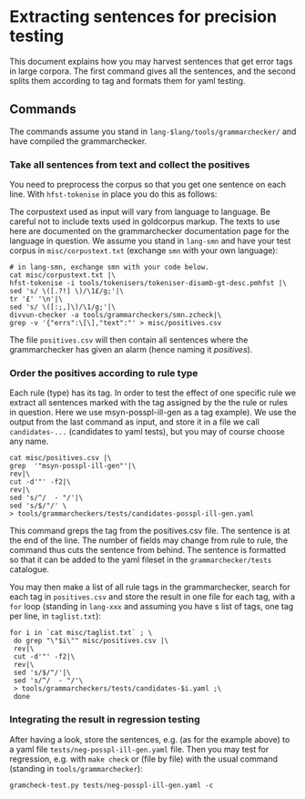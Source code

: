 Extracting sentences for precision testing
============================


This document explains how you may harvest sentences  that get error tags in large corpora. The first command gives all the sentences, and the second splits them according to tag and formats them for yaml testing.

## Commands

The commands assume you stand in `lang-$lang/tools/grammarchecker/` and have compiled the grammarchecker.

### Take all sentences from text and collect the positives

You need to preprocess the corpus so that you get one sentence on each line. With `hfst-tokenise` in place you do this as follows:

The corpustext used as input will vary from language to language. Be careful not to include texts used in goldcorpus markup. The texts to use here are documented on the grammarchecker documentation page for the language in question. We assume you stand in `lang-smn` and have your test corpus in `misc/corpustext.txt` (exchange `smn` with your own language):


```
# in lang-smn, exchange smn with your code below.
cat misc/corpustext.txt |\
hfst-tokenise -i tools/tokenisers/tokeniser-disamb-gt-desc.pmhfst |\
sed 's/ \([.?!] \)/\1£/g;'|\
tr '£' '\n'|\
sed 's/ \([:;,]\)/\1/g;'|\
divvun-checker -a tools/grammarcheckers/smn.zcheck|\
grep -v '{"errs":\[\],"text":"' > misc/positives.csv
```


The file `positives.csv` will then contain all sentences where the grammarchecker has given an alarm (hence naming it *positives*).



### Order the positives according to rule type 


Each rule (type) has its tag. In order to test the effect of one specific rule we extract all sentences marked with the tag assigned by the the rule or rules in question. Here we use msyn-posspl-ill-gen as a tag example). We use the output from the last command as input, and store it in a file we call `candidates-...` (candidates to yaml tests),  but you may of course choose any name.

```
cat misc/positives.csv |\
grep  '"msyn-posspl-ill-gen"'|\
rev|\
cut -d'"' -f2|\
rev|\
sed 's/^/  - "/'|\
sed 's/$/"/' \
> tools/grammarcheckers/tests/candidates-posspl-ill-gen.yaml
```

This command greps the tag from the positives.csv file. The sentence is at the end of the line. The number of fields may change from rule to rule, the command thus cuts the sentence from behind. The sentence is formatted so that it can be added to the yaml fileset in the `grammarchecker/tests` catalogue.

You may then make a list of all rule tags in the grammarchecker, search for each tag in `positives.csv` and store the result in one file for each tag, with a `for` loop (standing in `lang-xxx` and assuming you have s list of tags, one tag per line, in `taglist.txt`):

```
for i in `cat misc/taglist.txt` ; \
 do grep "\"$i\"" misc/positives.csv |\
 rev|\
 cut -d'"' -f2|\
 rev|\
 sed 's/$/"/'|\
 sed 's/^/  - "/'\
 > tools/grammarcheckers/tests/candidates-$i.yaml ;\
 done
```



### Integrating the result in regression testing
After having a look, store the sentences, e.g. (as for the example above) to a yaml file `tests/neg-posspl-ill-gen.yaml` file. Then you may test for regression, e.g. with `make check` or (file by file) with the usual command (standing in `tools/grammarchecker`): 

`gramcheck-test.py tests/neg-posspl-ill-gen.yaml -c`


